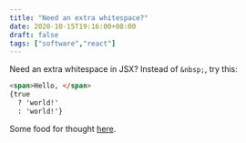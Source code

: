 ```yaml
---
title: "Need an extra whitespace?"
date: 2020-10-15T19:16:00+08:00
draft: false
tags: ["software","react"]
---
```

Need an extra whitespace in JSX? Instead of `&nbsp;`, try this:

```html
<span>Hello, </span>
{true
  ? 'world!'
  : 'world!'}
```

Some food for thought [here](https://stackoverflow.com/questions/16951133/when-to-use-nbsp).

